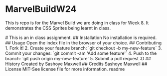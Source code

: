 # MarvelBuildW24
This is repo is for the Marvel Build we are doing in class for Week 8. It demonstrates the CSS Sprites being learnt in class.

<snippet>
  <content>
# <Marvel Assignment>
This is an in class assignment. 
## Installation
No installation is required.
## Usage
Open the index file in the browser of your choice.
## Contributing
1. Fork it!
2. Create your feature branch: `git checkout -b my-new-feature`
3. Commit your changes: `git commit -am 'Add some feature'`
4. Push to the branch: `git push origin my-new-feature`
5. Submit a pull request :D
## History
Created by Sashoye Maxwell
## Credits
Sashoye Maxwell
## License
MIT-See license file for more information.
</content>
  <tabTrigger>readme</tabTrigger>
</snippet>